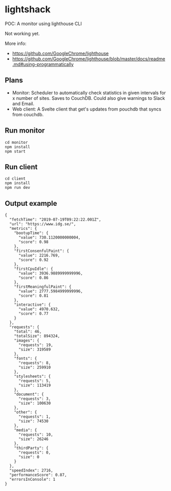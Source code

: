 # lightshack

POC: A monitor using lighthouse CLI

Not working yet.

More info:

-   https://github.com/GoogleChrome/lighthouse
-   https://github.com/GoogleChrome/lighthouse/blob/master/docs/readme.md#using-programmatically

## Plans

-   Monitor: Scheduler to automatically check statistics in given intervals for x number of sites. Saves to CouchDB. Could also give warnings to Slack and Email.
-   Web client: A Svelte client that get's updates from pouchdb that syncs from couchdb.

## Run monitor

```
cd monitor
npm install
npm start
```

## Run client

```
cd client
npm install
npm run dev
```

## Output example

```
{
  "fetchTime": "2019-07-19T09:22:22.001Z",
  "url": "https://www.idg.se/",
  "metrics": {
    "bootupTime": {
      "value": 730.1120000000004,
      "score": 0.98
    },
    "firstConsenfulPaint": {
      "value": 2216.769,
      "score": 0.92
    },
    "firstCpuIdle": {
      "value": 3936.9889999999996,
      "score": 0.86
    },
    "firstMeaningfulPaint": {
      "value": 2777.5984999999996,
      "score": 0.81
    },
    "interactive": {
      "value": 4970.632,
      "score": 0.77
    }
  },
  "requests": {
    "total": 46,
    "totalSize": 894324,
    "images": {
      "requests": 19,
      "size": 319589
    },
    "fonts": {
      "requests": 8,
      "size": 259910
    },
    "stylesheets": {
      "requests": 5,
      "size": 113419
    },
    "document": {
      "requests": 3,
      "size": 100630
    },
    "other": {
      "requests": 1,
      "size": 74530
    },
    "media": {
      "requests": 10,
      "size": 26246
    },
    "thirdParty": {
      "requests": 0,
      "size": 0
    }
  },
  "speedIndex": 2716,
  "performanceScore": 0.87,
  "errorsInConsole": 1
}
```
